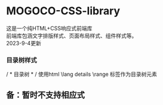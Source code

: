# MOGOCO-CSS-library
这是一个纯HTML+CSS响应式前端库  
前端库包涵文字排版样式、页面布局样式、组件样式等。  
2023-9-4更新  
### 目录树样式  
/ * 目录树  * /
使用html \lang details \range 标签作为目录树元素

## 备：暂时不支持相应式
